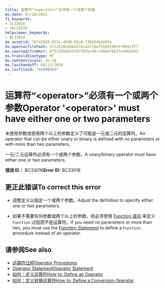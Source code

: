 ```yaml
---
title: 运算符“<operator>”必须有一个或两个参数
ms.date: 07/20/2015
f1_keywords:
- bc33016
- vbc33016
helpviewer_keywords:
- BC33016
ms.assetid: 70f43905-037e-4040-83c0-f39334b3e07a
ms.openlocfilehash: 3f22010ebdb567e1a57c8af55b978814700413f7
ms.sourcegitcommit: bf5c5850654187705bc94cc40ebfb62fe346ab02
ms.translationtype: MT
ms.contentlocale: zh-CN
ms.lasthandoff: 09/23/2020
ms.locfileid: "91099393"
---
```

# <a name="operator-operator-must-have-either-one-or-two-parameters"></a><span data-ttu-id="0c8a8-102">运算符“\<operator>”必须有一个或两个参数</span><span class="sxs-lookup"><span data-stu-id="0c8a8-102">Operator '\<operator>' must have either one or two parameters</span></span>

<span data-ttu-id="0c8a8-103">未使用参数或使用两个以上的参数定义了可能是一元或二元的运算符。</span><span class="sxs-lookup"><span data-stu-id="0c8a8-103">An operator that can be either unary or binary is defined with no parameters or with more than two parameters.</span></span>  
  
 <span data-ttu-id="0c8a8-104">一元/二元运算符必须有一个或两个参数。</span><span class="sxs-lookup"><span data-stu-id="0c8a8-104">A unary/binary operator must have either one or two parameters.</span></span>  
  
 <span data-ttu-id="0c8a8-105">**错误 ID：** BC33016</span><span class="sxs-lookup"><span data-stu-id="0c8a8-105">**Error ID:** BC33016</span></span>  
  
## <a name="to-correct-this-error"></a><span data-ttu-id="0c8a8-106">更正此错误</span><span class="sxs-lookup"><span data-stu-id="0c8a8-106">To correct this error</span></span>  
  
- <span data-ttu-id="0c8a8-107">调整定义以指定一个或两个参数。</span><span class="sxs-lookup"><span data-stu-id="0c8a8-107">Adjust the definition to specify either one or two parameters.</span></span>  
  
- <span data-ttu-id="0c8a8-108">如果不需要任何参数或两个以上的参数，则必须使用 [Function 语句](../language-reference/statements/function-statement.md) 来定义 `Function` 过程而不是运算符。</span><span class="sxs-lookup"><span data-stu-id="0c8a8-108">If you need no parameters or more than two, you must use the [Function Statement](../language-reference/statements/function-statement.md) to define a `Function` procedure instead of an operator.</span></span>  
  
## <a name="see-also"></a><span data-ttu-id="0c8a8-109">请参阅</span><span class="sxs-lookup"><span data-stu-id="0c8a8-109">See also</span></span>

- [<span data-ttu-id="0c8a8-110">运算符过程</span><span class="sxs-lookup"><span data-stu-id="0c8a8-110">Operator Procedures</span></span>](../programming-guide/language-features/procedures/operator-procedures.md)
- [<span data-ttu-id="0c8a8-111">Operator Statement</span><span class="sxs-lookup"><span data-stu-id="0c8a8-111">Operator Statement</span></span>](../language-reference/statements/operator-statement.md)
- [<span data-ttu-id="0c8a8-112">如何：定义运算符</span><span class="sxs-lookup"><span data-stu-id="0c8a8-112">How to: Define an Operator</span></span>](../programming-guide/language-features/procedures/how-to-define-an-operator.md)
- [<span data-ttu-id="0c8a8-113">如何：定义转换运算符</span><span class="sxs-lookup"><span data-stu-id="0c8a8-113">How to: Define a Conversion Operator</span></span>](../programming-guide/language-features/procedures/how-to-define-a-conversion-operator.md)
